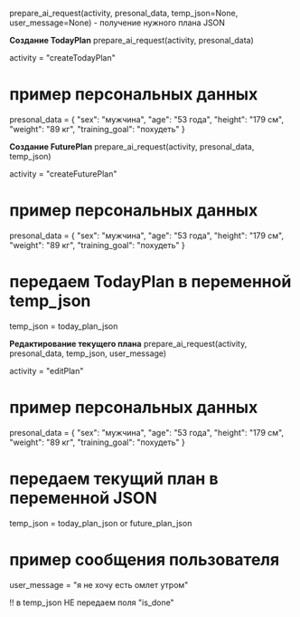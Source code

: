prepare_ai_request(activity, presonal_data,  temp_json=None, user_message=None) - получение нужного плана JSON


__Создание TodayPlan__
prepare_ai_request(activity, presonal_data)

activity = "createTodayPlan"
# пример персональных данных
presonal_data = {
    "sex": "мужчина",
    "age": "53 года",
    "height": "179 см",
    "weight": "89 кг",
    "training_goal": "похудеть"
}


__Создание FuturePlan__
prepare_ai_request(activity, presonal_data, temp_json)

activity = "createFuturePlan"
# пример персональных данных
presonal_data = {
    "sex": "мужчина",
    "age": "53 года",
    "height": "179 см",
    "weight": "89 кг",
    "training_goal": "похудеть"
}
# передаем TodayPlan в переменной temp_json
temp_json = today_plan_json


__Редактирование текущего плана__
prepare_ai_request(activity, presonal_data, temp_json, user_message)

activity = "editPlan"
# пример персональных данных
presonal_data = {
    "sex": "мужчина",
    "age": "53 года",
    "height": "179 см",
    "weight": "89 кг",
    "training_goal": "похудеть"
}
# передаем текущий план в переменной JSON
temp_json = today_plan_json or future_plan_json
# пример сообщения пользователя
user_message = "я не хочу есть омлет утром"


!! в temp_json НЕ передаем поля "is_done"

